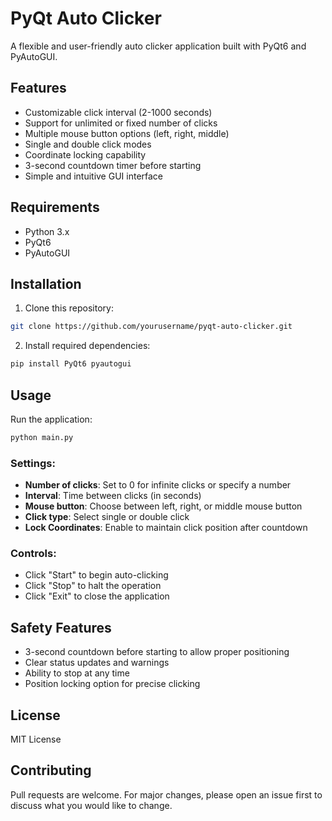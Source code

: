 # PyQt Auto Clicker

A flexible and user-friendly auto clicker application built with PyQt6 and PyAutoGUI.

## Features

- Customizable click interval (2-1000 seconds)
- Support for unlimited or fixed number of clicks
- Multiple mouse button options (left, right, middle)
- Single and double click modes
- Coordinate locking capability
- 3-second countdown timer before starting
- Simple and intuitive GUI interface

## Requirements

- Python 3.x
- PyQt6
- PyAutoGUI

## Installation

1. Clone this repository:
```bash
git clone https://github.com/yourusername/pyqt-auto-clicker.git
```

2. Install required dependencies:
```bash
pip install PyQt6 pyautogui
```

## Usage

Run the application:
```bash
python main.py
```

### Settings:
- **Number of clicks**: Set to 0 for infinite clicks or specify a number
- **Interval**: Time between clicks (in seconds)
- **Mouse button**: Choose between left, right, or middle mouse button
- **Click type**: Select single or double click
- **Lock Coordinates**: Enable to maintain click position after countdown

### Controls:
- Click "Start" to begin auto-clicking
- Click "Stop" to halt the operation
- Click "Exit" to close the application

## Safety Features

- 3-second countdown before starting to allow proper positioning
- Clear status updates and warnings
- Ability to stop at any time
- Position locking option for precise clicking

## License

MIT License

## Contributing

Pull requests are welcome. For major changes, please open an issue first to discuss what you would like to change.
